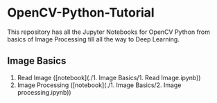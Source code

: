 # OpenCV-Python-Tutorial
This repository has all the Jupyter Notebooks for OpenCV Python from basics of Image Processing till all the way to Deep Learning. 


## Image Basics
  1. Read Image ([notebook](./1. Image Basics/1. Read Image.ipynb))
  2. Image Processing ([notebook](./1. Image Basics/2. Image processing.ipynb))
